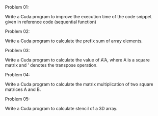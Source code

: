 Problem 01:

Write a Cuda program to improve the execution time of the code snippet given in reference code (sequential function)

Problem 02:

Write a Cuda program to calculate the prefix sum of array elements.

Problem 03:

Write a Cuda program to calculate the value of A'A, where A is a square matrix and ' denotes the transpose operation.

Problem 04:

Write a Cuda program to calculate the matrix multiplication of two square matrices A and B.

Problem 05:

Write a Cuda program to calculate stencil of a 3D array.